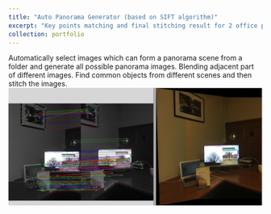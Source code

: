 ```yaml
---
title: "Auto Panorama Generator (based on SIFT algorithm)"
excerpt: "Key points matching and final stitching result for 2 office pictures<br/><img src='/images/project1.png'>"
collection: portfolio
---
```


Automatically select images which can form a panorama scene from a folder and generate all possible panorama images. Blending adjacent part of different images. Find common objects from different scenes and then stitch the images.
![](/images/project1.png)
